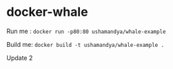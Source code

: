 # docker-whale

Run me : `docker run -p80:80 ushamandya/whale-example`

Build me: `docker build -t ushamandya/whale-example .`

Update 2
